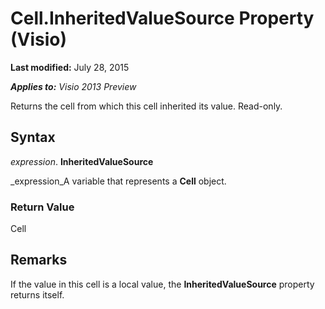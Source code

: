 
# Cell.InheritedValueSource Property (Visio)

 **Last modified:** July 28, 2015

 _**Applies to:** Visio 2013 Preview_

Returns the cell from which this cell inherited its value. Read-only.


## Syntax

 _expression_. **InheritedValueSource**

 _expression_A variable that represents a  **Cell** object.


### Return Value

Cell


## Remarks

If the value in this cell is a local value, the  **InheritedValueSource** property returns itself.

